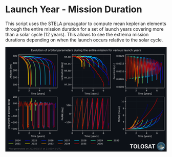 # Launch Year - Mission Duration
This script uses the STELA propagator to compute mean keplerian elements through the entire mission duration for a set of launch years covering more than a solar cycle (12 years). This allows to see the extrema mission durations depending on when the launch occurs relative to the solar cycle.

![Evolution of the orbit for launch years between 2024 and 2036](https://github.com/TOLOSAT/mission-analysis-celestlab/blob/main/PythonPlots/LaunchYearMissionDuration/launchYearMissionDuration.png)
